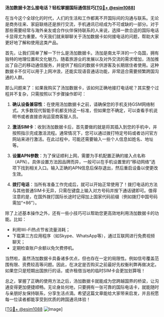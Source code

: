 **汤加数据卡怎么接电话？轻松掌握国际通信技巧[[TG💪+ @esim1088](https://t.me/s/esim1088)]**

在当今这个全球化的时代，人们的生活和工作都离不开国际间的沟通与联系。无论是商务往来、家庭联络还是旅行交流，手机通讯已经成为不可或缺的一部分。对于那些需要经常与海外亲友或合作伙伴保持联系的人来说，选择一款合适的国际电话卡显得尤为重要。今天我们就来聊聊关于汤加数据卡如何接电话的问题，帮助大家更好地了解和使用这类产品。

首先，让我们简单了解一下什么是汤加数据卡。汤加是南太平洋的一个岛国，拥有独特的地理位置和文化魅力。随着旅游业的发展以及对外交流的需求增加，汤加推出了自己的移动通信服务，并提供了相应的数据卡供游客及长期居住者使用。这种数据卡不仅可以用于上网冲浪，还能实现语音通话功能，非常适合需要频繁跨国沟通的人群。

那么问题来了：如果我购买了汤加数据卡，该如何正确地接打电话呢？其实整个过程并不复杂，只需按照以下步骤操作即可：

1. **确认设备兼容性**：在使用汤加数据卡之前，请确保您的手机支持GSM网络制式。大多数现代智能手机都支持这一标准，但如果您不确定，可以查看手机说明书或者直接咨询运营商客服人员。

2. **激活SIM卡**：收到汤加数据卡后，首先要做的就是将其插入到您的手机中，并按照指示完成激活流程。通常情况下，您可以通过拨打特定号码或者访问官方网站来进行激活。在此过程中，可能还需要输入一些个人信息如姓名、地址等。

3. **设置APN参数**：为了保证顺利上网，需要为手机配置正确的接入点名称（APN）。具体设置方法因品牌而异，一般可以在手机设置里的“移动网络”选项下找到相关入口。输入正确的APN信息后保存退出，然后重启设备以使更改生效。

4. **拨打电话**：当所有准备工作完成后，就可以开始正常使用了！拨打电话的方法与其他普通SIM卡无异，只需在键盘上输入对方号码并按下通话键即可。值得注意的是，在国外拨打国际长途时记得加上国家代码前缀（例如拨打中国号码需加“+86”）。

除了上述基本操作之外，还有一些小技巧可以帮助您更高效地利用汤加数据卡的功能。比如：
- 利用Wi-Fi热点节省流量消耗；
- 下载第三方应用程序（如Skype、WhatsApp等），通过互联网进行免费视频聊天；
- 定期检查账户余额以免欠费停机。

当然啦，虽然汤加数据卡具备诸多优点，但也存在一定的局限性。例如信号覆盖范围有限、资费较高等问题。因此，在决定是否购买之前最好先权衡利弊再做决定。如果您只是短期出国旅行的话，或许租借当地的临时SIM卡会更加划算哦！

总之，掌握了正确的使用方法之后，汤加数据卡就能成为您跨越国界的桥梁，让沟通变得更加便捷顺畅。无论身处何地，只要拥有一张可靠的国际电话卡，就能随时与亲朋好友保持联系，分享生活点滴。希望这篇文章能给大家带来启发，并且祝愿每一位读者都能享受到优质的跨国通讯体验！

[[TG💪+ @esim1088](https://t.me/s/esim1088) ![Image](https://i.postimg.cc/4NQfJmqS/Snipaste-2025-05-13-00-14-12.png)]
